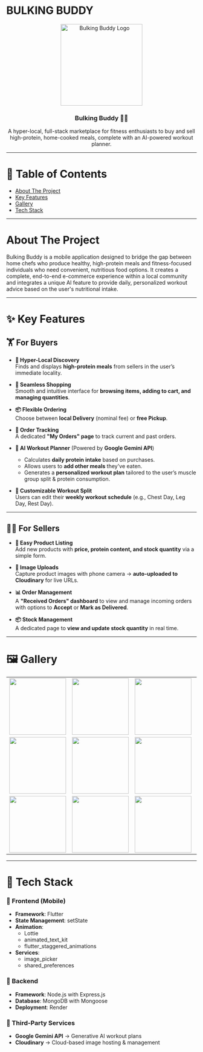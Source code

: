 # BULKING BUDDY

<div align="center">

<img width="216" height="216" alt="Bulking Buddy Logo" src="https://github.com/user-attachments/assets/c25e332d-d7de-4ac1-a1a1-1169073c6103" />

### Bulking Buddy 💪🥪  
A hyper-local, full-stack marketplace for fitness enthusiasts to buy and sell high-protein, home-cooked meals, complete with an AI-powered workout planner.

</div>

---

# 📑 Table of Contents
- [About The Project](#about-the-project)
- [Key Features](#-key-features)
- [Gallery](#️-gallery)
- [Tech Stack](#-tech-stack)

---

# About The Project
Bulking Buddy is a mobile application designed to bridge the gap between home chefs who produce healthy, high-protein meals and fitness-focused individuals who need convenient, nutritious food options. It creates a complete, end-to-end e-commerce experience within a local community and integrates a unique AI feature to provide daily, personalized workout advice based on the user's nutritional intake.

---

# ✨ Key Features

## 🏋️ For Buyers
- **🔎 Hyper-Local Discovery**  
  Finds and displays **high-protein meals** from sellers in the user’s immediate locality.  

- **🛒 Seamless Shopping**  
  Smooth and intuitive interface for **browsing items, adding to cart, and managing quantities**.  

- **📦 Flexible Ordering**  
  Choose between **local Delivery** (nominal fee) or **free Pickup**.  

- **📍 Order Tracking**  
  A dedicated **"My Orders" page** to track current and past orders.  

- **🤖 AI Workout Planner** (Powered by **Google Gemini API**)  
  - Calculates **daily protein intake** based on purchases.  
  - Allows users to **add other meals** they've eaten.  
  - Generates a **personalized workout plan** tailored to the user’s muscle group split & protein consumption.  

- **📆 Customizable Workout Split**  
  Users can edit their **weekly workout schedule** (e.g., Chest Day, Leg Day, Rest Day).  

---

## 👨‍🍳 For Sellers
- **📝 Easy Product Listing**  
  Add new products with **price, protein content, and stock quantity** via a simple form.  

- **📸 Image Uploads**  
  Capture product images with phone camera → **auto-uploaded to Cloudinary** for live URLs.  

- **📊 Order Management**  
  A **"Received Orders" dashboard** to view and manage incoming orders with options to **Accept** or **Mark as Delivered**.  

- **📦 Stock Management**  
  A dedicated page to **view and update stock quantity** in real time.  

---

# 🖼️ Gallery  

<table align="center">
  <tr>
    <td><img src="https://github.com/user-attachments/assets/e2c7bbcc-d615-4e13-8fa6-b14fde540169" width="150"/></td>
    <td><img src="https://github.com/user-attachments/assets/7ac42af6-76d9-4548-8ca7-ae8467f2124b" width="150"/></td>
    <td><img src="https://github.com/user-attachments/assets/67316a93-9752-4c2a-aac6-d42ada082c27" width="150"/></td>
    <td><img src="https://github.com/user-attachments/assets/b15c33ad-443f-42fd-a443-9fbfe123356e" width="150"/></td>
  </tr>
  <tr>
    <td><img src="https://github.com/user-attachments/assets/195b32a3-299d-41fb-ac99-f73e01383e13" width="150"/></td>
    <td><img src="https://github.com/user-attachments/assets/113a49ca-9b50-4269-9d38-168916ecdb54" width="150"/></td>
    <td><img src="https://github.com/user-attachments/assets/17e624f7-3ec0-4ce2-8b13-832f63ce261d" width="150"/></td>
    <td><img src="https://github.com/user-attachments/assets/be5e38f8-fe45-422b-bd22-71883e315b83" width="150"/></td>
  </tr>
  <tr>
    <td><img src="https://github.com/user-attachments/assets/b9c64c7f-558e-4122-8946-eb38d0adf64c" width="150"/></td>
    <td><img src="https://github.com/user-attachments/assets/56bae99f-5590-4b84-a882-a763b8372aaf" width="150"/></td>
    <td><img src="https://github.com/user-attachments/assets/7cf48abd-e4e5-40a7-a762-aa4e7cdb3ad4" width="150"/></td>
    <td><img src="https://github.com/user-attachments/assets/3161022c-2a1c-42f4-8370-89a0924db037" width="150"/></td>
  </tr>
</table>

---

# 📱 Tech Stack

### 🔹 Frontend (Mobile)
- **Framework**: Flutter  
- **State Management**: setState  
- **Animation**: 
  - Lottie  
  - animated_text_kit  
  - flutter_staggered_animations  
- **Services**:  
  - image_picker  
  - shared_preferences  

### 🔹 Backend
- **Framework**: Node.js with Express.js  
- **Database**: MongoDB with Mongoose  
- **Deployment**: Render  

### 🔹 Third-Party Services
- **Google Gemini API** → Generative AI workout plans  
- **Cloudinary** → Cloud-based image hosting & management  
